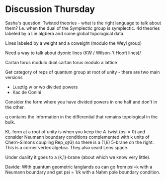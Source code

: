 # Discussion Thursday

Sasha's question: Twisted theories - what is the right language to talk about them?  I.e. when the dual of the Symplectic group is symplectic.  4d theories labeled by a Lie algbera and some global topological data.  


Lines labeled by a weight and a coweight (modulo the Weyl group) 

Need a way to talk about dyonic lines (KW / Wilson-'t Hooft lines)/

Cartan torus modulo dual cartan torus modulo a lattice 

Get category of reps of quantum group at root of unity - there are two main versions 

- Lusztig w or wo divided powers 
- Kac de Conini 

Consider the form where you have divided powers in one half and don't in the other.  

q contains the information in the differential that remains topological in the bulk.  

KL-form at a root of unity is when you keep the A-twist (psi = 0) and consider Neumann boundary conditions complemented with k units of Chern-Simons coupling Rep_q(G) so there is a (1,k) 5-brane on the right.  This is a corner vertex algebra.  They also seaid Lens space.  

Under duality it goes to a (k,1)-brane (about which we know very little).

Davide: WIth quantum geometric langlands ou can go from psi=k with a Neumann boundary and get psi = 1/k with a Nahm pole boundary condition. 